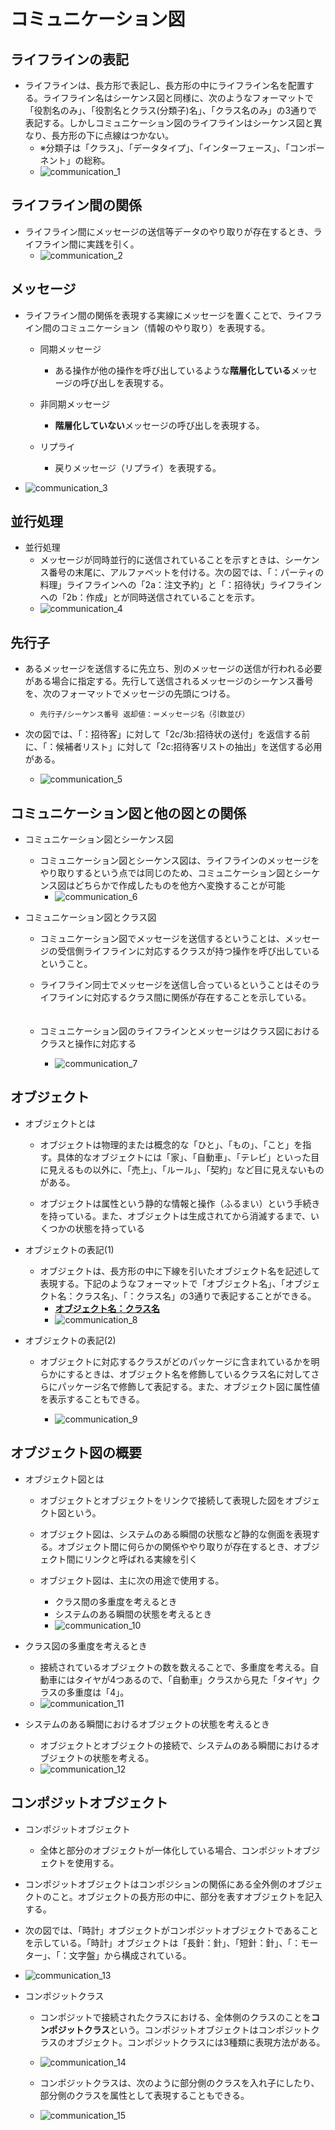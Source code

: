 # コミュニケーション図

## ライフラインの表記
  * ライフラインは、長方形で表記し、長方形の中にライフライン名を配置する。ライフライン名はシーケンス図と同様に、次のようなフォーマットで「役割名のみ」、「役割名とクラス(分類子)名」、「クラス名のみ」の3通りで表記する。しかしコミュニケーション図のライフラインはシーケンス図と異なり、長方形の下に点線はつかない。
    * ※分類子は「クラス」、「データタイプ」、「インターフェース」、「コンポーネント」の総称。
    * ![communication_1](src/communication_1.png)

## ライフライン間の関係
  * ライフライン間にメッセージの送信等データのやり取りが存在するとき、ライフライン間に実践を引く。
    * ![communication_2](src/communication_2.png)
  
## メッセージ
  * ライフライン間の関係を表現する実線にメッセージを置くことで、ライフライン間のコミュニケーション（情報のやり取り）を表現する。

    * 同期メッセージ
      * ある操作が他の操作を呼び出しているような**階層化している**メッセージの呼び出しを表現する。
      
    * 非同期メッセージ
      * **階層化していない**メッセージの呼び出しを表現する。
      
    * リプライ
      * 戻りメッセージ（リプライ）を表現する。
      
  * ![communication_3](src/communication_3.png)

## 並行処理

  * 並行処理
    * メッセージが同時並行的に送信されていることを示すときは、シーケンス番号の末尾に、アルファベットを付ける。次の図では、「：パーティの料理」ライフラインへの「2a：注文予約」と「：招待状」ライフラインへの「2b：作成」とが同時送信されていることを示す。
     * ![communication_4](src/communication_4.png)

## 先行子

  * あるメッセージを送信するに先立ち、別のメッセージの送信が行われる必要がある場合に指定する。先行して送信されるメッセージのシーケンス番号を、次のフォーマットでメッセージの先頭につける。
    * `先行子/シーケンス番号 返却値：＝メッセージ名（引数並び）`
  
  * 次の図では、「：招待客」に対して「2c/3b:招待状の送付」を返信する前に、「：候補者リスト」に対して「2c:招待客リストの抽出」を送信する必用がある。
    * ![communication_5](src/communication_5.png)

## コミュニケーション図と他の図との関係 

  * コミュニケーション図とシーケンス図
    * コミュニケーション図とシーケンス図は、ライフラインのメッセージをやり取りするという点では同じのため、コミュニケーション図とシーケンス図はどちらかで作成したものを他方へ変換することが可能
      * ![communication_6](src/communication_6.png)


  * コミュニケーション図とクラス図
    * コミュニケーション図でメッセージを送信するということは、メッセージの受信側ライフラインに対応するクラスが持つ操作を呼び出しているということ。
    
    * ライフライン同士でメッセージを送信し合っているということはそのライフラインに対応するクラス間に関係が存在することを示している。
　　
    * コミュニケーション図のライフラインとメッセージはクラス図におけるクラスと操作に対応する
      * ![communication_7](src/communication_7.png)

## オブジェクト

  * オブジェクトとは
    * オブジェクトは物理的または概念的な「ひと」、「もの」、「こと」を指す。具体的なオブジェクトには「家」、「自動車」、「テレビ」といった目に見えるもの以外に、「売上」、「ルール」、「契約」など目に見えないものがある。

    * オブジェクトは属性という静的な情報と操作（ふるまい）という手続きを持っている。また、オブジェクトは生成されてから消滅するまで、いくつかの状態を持っている

  * オブジェクトの表記(1)

    * オブジェクトは、長方形の中に下線を引いたオブジェクト名を記述して表現する。下記のようなフォーマットで「オブジェクト名」、「オブジェクト名：クラス名」、「：クラス名」の3通りで表記することができる。
      * <u>**オブジェクト名：クラス名**</u>
      * ![communication_8](src/communication_8.png)

  * オブジェクトの表記(2)
  
    * オブジェクトに対応するクラスがどのパッケージに含まれているかを明らかにするときは、オブジェクト名を修飾しているクラス名に対してさらにパッケージ名で修飾して表記する。また、オブジェクト図に属性値を表示することもできる。

      * ![communication_9](src/communication_9.png)


## オブジェクト図の概要

  * オブジェクト図とは
    * オブジェクトとオブジェクトをリンクで接続して表現した図をオブジェクト図という。
  
    * オブジェクト図は、システムのある瞬間の状態など静的な側面を表現する。オブジェクト間に何らかの関係ややり取りが存在するとき、オブジェクト間にリンクと呼ばれる実線を引く

    * オブジェクト図は、主に次の用途で使用する。
      * クラス間の多重度を考えるとき
      * システムのある瞬間の状態を考えるとき
      * ![communication_10](src/communication_10.png)

  * クラス図の多重度を考えるとき
    * 接続されているオブジェクトの数を数えることで、多重度を考える。自動車にはタイヤが4つあるので、「自動車」クラスから見た「タイヤ」クラスの多重度は「4」。
    * ![communication_11](src/communication_11.png)

  * システムのある瞬間におけるオブジェクトの状態を考えるとき

    * オブジェクトとオブジェクトの接続で、システムのある瞬間におけるオブジェクトの状態を考える。
    * ![communication_12](src/communication_12.png)

## コンポジットオブジェクト

  * コンポジットオブジェクト
    * 全体と部分のオブジェクトが一体化している場合、コンポジットオブジェクトを使用する。

   * コンポジットオブジェクトはコンポジションの関係にある全外側のオブジェクトのこと。オブジェクトの長方形の中に、部分を表すオブジェクトを記入する。

   * 次の図では、「時計」オブジェクトがコンポジットオブジェクトであることを示している。「時計」オブジェクトは「長針：針」、「短針：針」、「：モーター」、「：文字盤」から構成されている。
   * ![communication_13](src/communication_13.png)

  
  * コンポジットクラス

    * コンポジットで接続されたクラスにおける、全体側のクラスのことを**コンポジットクラス**という。コンポジットオブジェクトはコンポジットクラスのオブジェクト。コンポジットクラスには3種類に表現方法がある。
    
    * ![communication_14](src/communication_14.png)

    * コンポジットクラスは、次のように部分側のクラスを入れ子にしたり、部分側のクラスを属性として表現することもできる。

    * ![communication_15](src/communication_15.png)

    
